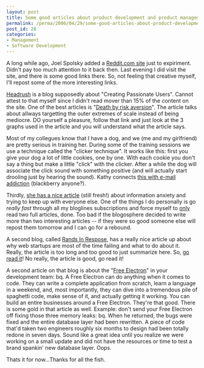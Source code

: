 ```yaml
---
layout: post
title: Some good articles about product development and product management
permalink: /perma/2006/04/29/some-good-articles-about-product-development-and-product-management/
post_id: 28
categories: 
- Management
- Software Development
---
```


A long while ago, Joel Spolsky added a <a
href="http://joel.reddit.com/">Reddit.com site</a> just to expiriment. Didn't
pay too much attention to it back then. Last evening I did visit the site, and
there is some good links there. So, not feeling that creative myself, I'll
repost some of the more interesting links.

<a href="http://headrush.typepad.com"> Headrush</a> is a blog supposedly about
"Creating Passionate Users". Cannot attest to that myself since I didn't read
mover than 15% of the content on the site. One of the best articles is "<a
href="http://headrush.typepad.com/creating_passionate_users/2006/01/death_by_riskav.html">Death
by risk aversion</a>". The article talks about allways targetting the outer
extremes of scale instead of being mediocre. DO yourself a pleasure, follow
that link and just look at the 3 graphs used in the article and you will
understand what the article says.

Most of my collegues know that I have a dog, and we (me and my girlfriend) are
pretty serious in training her. During some of the training sessions we use a
technique called the "clicker technique". It works like this: first you give
your dog a lot of little cookies, one by one. With each cookie you don't say a
thing but make a little "click" with the clicker. After a while the dog will
associate the click sound with something positive (and will actually start
drooling just by hearing the sound). Kathy connects <a
href="http://headrush.typepad.com/creating_passionate_users/2006/03/clicker_trained.html">this
with e-mail addiction</a> (blackberry anyone?).

Thirdly, <a
href="http://headrush.typepad.com/creating_passionate_users/2006/04/the_myth_of_kee.html">she
has a nice article</a> (still fresh!) about information anxiety and trying to
keep up with everyone else. One of the things I do personally is go <span
style="font-style: italic">really fast </span>through all my bloglines
subscriptions and force myself to <span style="text-decoration:
underline">only</span> read two full articles, done. Too bad if the blogosphere
decided to write more than two interesting articles -- if they were so good
someone else will repost them tomorrow and I can go for a rebound.

A second blog, called <a href="http://www.randsinrepose.com/">Rands In
Respose</a>,  has a really nice article up about why web startups are most of
the time failing and what to do about it. Really, the article is too long and
too good to just summarize here. So, <a
href="http://www.randsinrepose.com/archives/2006/04/20/10.html">go read it</a>!
No really, the article is good, go read it!

A second article on that blog is about the "<a
href="http://www.randsinrepose.com/archives/2005/03/20/free_electron.html">Free
Electron</a>" in your development team: bq. A Free Electron can do anything
when it comes to code. They can write a complete application from scratch,
learn a language in a weekend, and, most importantly, they can dive into a
tremendous pile of spaghetti code, make sense of it, and actually getting it
working. You can build an entire businesses around a Free Electron. They're
that good.  There is some gold in that article as well. Example: don't send
your Free Electron off fixing those three memory leaks: bq. When he returned,
the bugs were fixed and the entire database layer had been rewritten. A piece
of code that'd taken two engineers roughly six months to design had been
totally redone in seven days. Sound like a great idea until you realize we were
working on a small update and did not have the resources or time to test a
brand spankin' new database layer. Oops.

Thats it for now...Thanks for all the fish.
